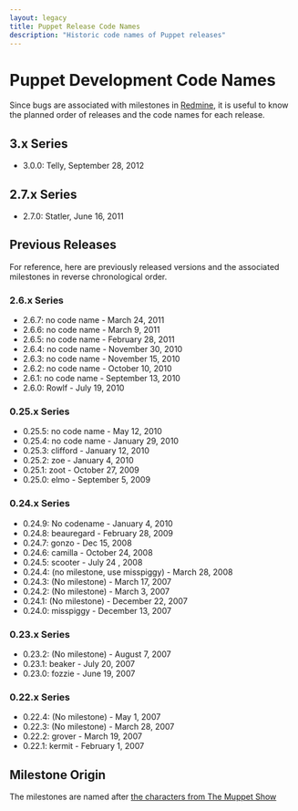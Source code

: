 ```yaml
---
layout: legacy
title: Puppet Release Code Names
description: "Historic code names of Puppet releases"
---
```


# Puppet Development Code Names

Since bugs are associated with milestones in [Redmine](http://projects.reductivelabs.com/projects/show/puppet), it is useful to know the planned order of releases and the code names for each release.

## 3.x Series

- 3.0.0: Telly, September 28, 2012



## 2.7.x Series

- 2.7.0: Statler, June 16, 2011

## Previous Releases

For reference, here are previously released versions and the associated milestones in reverse chronological order.

### 2.6.x Series

- 2.6.7: no code name - March 24, 2011 
- 2.6.6: no code name - March 9, 2011 
- 2.6.5: no code name - February 28, 2011 
- 2.6.4: no code name - November 30, 2010 
- 2.6.3: no code name - November 15, 2010 
- 2.6.2:  no code name - October 10, 2010 
- 2.6.1: no code name - September 13, 2010 
- 2.6.0: Rowlf - July 19, 2010

### 0.25.x Series

- 0.25.5: no code name - May 12, 2010 
- 0.25.4: no code name - January 29, 2010 
- 0.25.3: clifford - January 12, 2010 
- 0.25.2: zoe - January 4, 2010 
- 0.25.1: zoot - October 27, 2009 
- 0.25.0: elmo - September 5, 2009

### 0.24.x Series

- 0.24.9: No codename - January 4, 2010 
- 0.24.8: beauregard - February 28, 2009 
- 0.24.7: gonzo - Dec 15, 2008 
- 0.24.6: camilla - October 24, 2008 
- 0.24.5: scooter - July 24 , 2008 
- 0.24.4: (no milestone, use misspiggy) - March 28, 2008 
- 0.24.3: (No milestone) - March 17, 2007 
- 0.24.2: (No milestone) - March 3, 2007 
- 0.24.1: (No milestone) - December 22, 2007 
- 0.24.0: misspiggy - December 13, 2007

### 0.23.x Series

- 0.23.2: (No milestone) - August 7, 2007 
- 0.23.1: beaker - July 20, 2007 
- 0.23.0: fozzie - June 19, 2007

### 0.22.x Series

- 0.22.4: (No milestone) - May 1, 2007 
- 0.22.3: (No milestone) - March 28, 2007 
- 0.22.2: grover - March 19, 2007 
- 0.22.1: kermit - February 1, 2007

## Milestone Origin

The milestones are named after [the characters from The Muppet Show](http://en.wikipedia.org/wiki/The_Muppet_Show#List_of_recurring_Mu)
